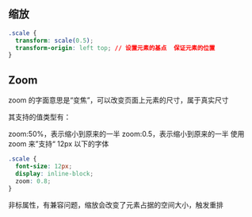 ## 缩放

```css
.scale {
  transform: scale(0.5);
  transform-origin: left top; // 设置元素的基点  保证元素的位置
}
```

## Zoom

zoom 的字面意思是“变焦”，可以改变页面上元素的尺寸，属于真实尺寸

其支持的值类型有：

zoom:50%，表示缩小到原来的一半
zoom:0.5，表示缩小到原来的一半
使用 zoom 来”支持“ 12px 以下的字体

```css
.scale {
  font-size: 12px;
  display: inline-block;
  zoom: 0.8;
}
```

非标属性，有兼容问题，缩放会改变了元素占据的空间大小，触发重排
